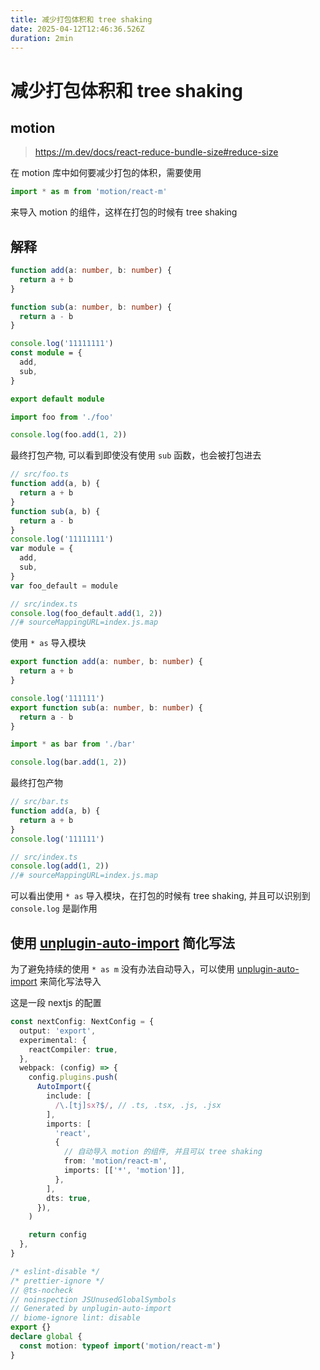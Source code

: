 ```yaml
---
title: 减少打包体积和 tree shaking
date: 2025-04-12T12:46:36.526Z
duration: 2min
---
```


# 减少打包体积和 tree shaking

## motion

> https://m.dev/docs/react-reduce-bundle-size#reduce-size

在 motion 库中如何要减少打包的体积，需要使用

```ts
import * as m from 'motion/react-m'
```

来导入 motion 的组件，这样在打包的时候有 tree shaking

## 解释

```ts title="foo.ts"
function add(a: number, b: number) {
  return a + b
}

function sub(a: number, b: number) {
  return a - b
}

console.log('11111111')
const module = {
  add,
  sub,
}

export default module
```

```ts title="index.ts"
import foo from './foo'

console.log(foo.add(1, 2))
```

最终打包产物, 可以看到即使没有使用 `sub` 函数，也会被打包进去

```js title="index.js"
// src/foo.ts
function add(a, b) {
  return a + b
}
function sub(a, b) {
  return a - b
}
console.log('11111111')
var module = {
  add,
  sub,
}
var foo_default = module

// src/index.ts
console.log(foo_default.add(1, 2))
//# sourceMappingURL=index.js.map
```

使用 `* as` 导入模块

```ts title="bar.ts"
export function add(a: number, b: number) {
  return a + b
}

console.log('111111')
export function sub(a: number, b: number) {
  return a - b
}
```

```ts title="index.ts"
import * as bar from './bar'

console.log(bar.add(1, 2))
```

最终打包产物

```js title="index.js"
// src/bar.ts
function add(a, b) {
  return a + b
}
console.log('111111')

// src/index.ts
console.log(add(1, 2))
//# sourceMappingURL=index.js.map
```

可以看出使用 `* as` 导入模块，在打包的时候有 tree shaking, 并且可以识别到 `console.log` 是副作用

## 使用 [unplugin-auto-import](https://github.com/unplugin/unplugin-auto-import) 简化写法

为了避免持续的使用 `* as m` 没有办法自动导入，可以使用 [unplugin-auto-import](https://github.com/unplugin/unplugin-auto-import) 来简化写法导入

这是一段 nextjs 的配置

```ts title="next.config.ts"
const nextConfig: NextConfig = {
  output: 'export',
  experimental: {
    reactCompiler: true,
  },
  webpack: (config) => {
    config.plugins.push(
      AutoImport({
        include: [
          /\.[tj]sx?$/, // .ts, .tsx, .js, .jsx
        ],
        imports: [
          'react',
          {
            // 自动导入 motion 的组件, 并且可以 tree shaking
            from: 'motion/react-m',
            imports: [['*', 'motion']],
          },
        ],
        dts: true,
      }),
    )

    return config
  },
}
```

```ts title="auto-import.d.ts"
/* eslint-disable */
/* prettier-ignore */
// @ts-nocheck
// noinspection JSUnusedGlobalSymbols
// Generated by unplugin-auto-import
// biome-ignore lint: disable
export {}
declare global {
  const motion: typeof import('motion/react-m')
}
```
